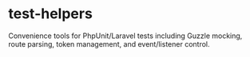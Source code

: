 # test-helpers
Convenience tools for PhpUnit/Laravel tests including Guzzle mocking, route parsing, token management, and event/listener control.
